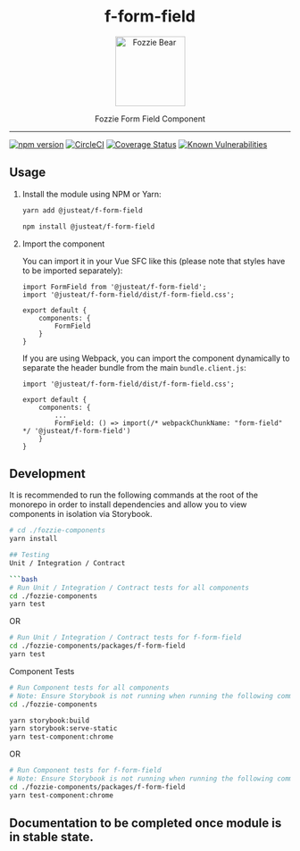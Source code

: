 
<div align="center">
  <h1>f-form-field</h1>

  <img width="125" alt="Fozzie Bear" src="../../bear.png" />

  <p>Fozzie Form Field Component</p>
</div>

---

[![npm version](https://badge.fury.io/js/%40justeat%2Ff-form-field.svg)](https://badge.fury.io/js/%40justeat%2Ff-form-field)
[![CircleCI](https://circleci.com/gh/justeat/fozzie-components.svg?style=svg)](https://circleci.com/gh/justeat/workflows/fozzie-components)
[![Coverage Status](https://coveralls.io/repos/github/justeat/f-form-field/badge.svg)](https://coveralls.io/github/justeat/f-form-field)
[![Known Vulnerabilities](https://snyk.io/test/github/justeat/f-form-field/badge.svg?targetFile=package.json)](https://snyk.io/test/github/justeat/f-form-field?targetFile=package.json)


## Usage

1.  Install the module using NPM or Yarn:

    ```bash
    yarn add @justeat/f-form-field
    ```

    ```bash
    npm install @justeat/f-form-field
    ```

2.  Import the component

    You can import it in your Vue SFC like this (please note that styles have to be imported separately):

    ```
    import FormField from '@justeat/f-form-field';
    import '@justeat/f-form-field/dist/f-form-field.css';

    export default {
        components: {
            FormField
        }
    }
    ```

    If you are using Webpack, you can import the component dynamically to separate the header bundle from the main `bundle.client.js`:

    ```
    import '@justeat/f-form-field/dist/f-form-field.css';

    export default {
        components: {
            ...
            FormField: () => import(/* webpackChunkName: "form-field" */ '@justeat/f-form-field')
        }
    }

    ```

## Development
It is recommended to run the following commands at the root of the monorepo in order to install dependencies and allow you to view components in isolation via Storybook.

```bash
# cd ./fozzie-components
yarn install

## Testing
Unit / Integration / Contract

```bash
# Run Unit / Integration / Contract tests for all components
cd ./fozzie-components
yarn test
```

OR

```bash
# Run Unit / Integration / Contract tests for f-form-field
cd ./fozzie-components/packages/f-form-field
yarn test
```

Component Tests
```bash
# Run Component tests for all components
# Note: Ensure Storybook is not running when running the following commands
cd ./fozzie-components

yarn storybook:build
yarn storybook:serve-static
yarn test-component:chrome
```

OR

```bash
# Run Component tests for f-form-field
# Note: Ensure Storybook is not running when running the following commands
cd ./fozzie-components/packages/f-form-field
yarn test-component:chrome
```


## Documentation to be completed once module is in stable state.

